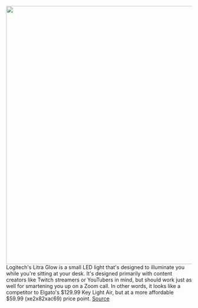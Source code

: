 <img src='https://cdn.vox-cdn.com/thumbor/KvitqWTOfSpWl3xwDXV3t9Fzrjw=/0x0:495x331/1200x0/filters:focal(0x0:495x331):no_upscale()/cdn.vox-cdn.com/uploads/chorus_asset/file/23163163/tonzy_using_streaming_light.jpg' width='700px' /><br/>
Logitech's Litra Glow is a small LED light that's designed to illuminate you while you're sitting at your desk. It's designed primarily with content creators like Twitch streamers or YouTubers in mind, but should work just as well for smartening you up on a Zoom call. In other words, it looks like a competitor to Elgato's $129.99 Key Light Air, but at a more affordable $59.99 (xe2x82xac69) price point.
<a href='https://www.theverge.com/2022/1/12/22879811/logitech-litra-glow-elgato'> Source <a/>